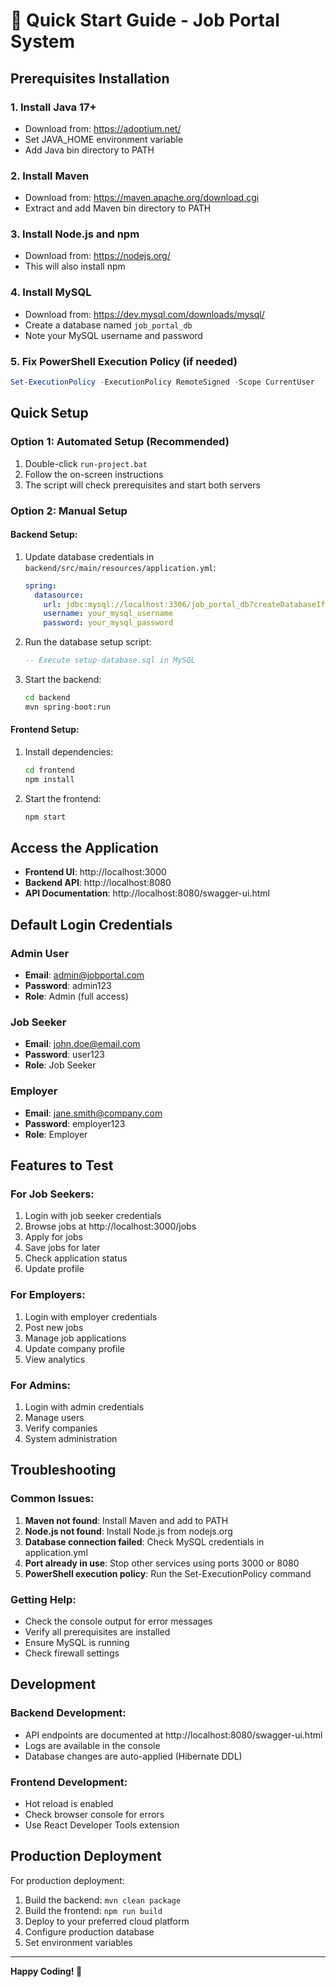 # 🚀 Quick Start Guide - Job Portal System

## Prerequisites Installation

### 1. Install Java 17+
- Download from: https://adoptium.net/
- Set JAVA_HOME environment variable
- Add Java bin directory to PATH

### 2. Install Maven
- Download from: https://maven.apache.org/download.cgi
- Extract and add Maven bin directory to PATH

### 3. Install Node.js and npm
- Download from: https://nodejs.org/
- This will also install npm

### 4. Install MySQL
- Download from: https://dev.mysql.com/downloads/mysql/
- Create a database named `job_portal_db`
- Note your MySQL username and password

### 5. Fix PowerShell Execution Policy (if needed)
```powershell
Set-ExecutionPolicy -ExecutionPolicy RemoteSigned -Scope CurrentUser
```

## Quick Setup

### Option 1: Automated Setup (Recommended)
1. Double-click `run-project.bat`
2. Follow the on-screen instructions
3. The script will check prerequisites and start both servers

### Option 2: Manual Setup

#### Backend Setup:
1. Update database credentials in `backend/src/main/resources/application.yml`:
   ```yaml
   spring:
     datasource:
       url: jdbc:mysql://localhost:3306/job_portal_db?createDatabaseIfNotExist=true&useSSL=false&serverTimezone=UTC
       username: your_mysql_username
       password: your_mysql_password
   ```

2. Run the database setup script:
   ```sql
   -- Execute setup-database.sql in MySQL
   ```

3. Start the backend:
   ```bash
   cd backend
   mvn spring-boot:run
   ```

#### Frontend Setup:
1. Install dependencies:
   ```bash
   cd frontend
   npm install
   ```

2. Start the frontend:
   ```bash
   npm start
   ```

## Access the Application

- **Frontend UI**: http://localhost:3000
- **Backend API**: http://localhost:8080
- **API Documentation**: http://localhost:8080/swagger-ui.html

## Default Login Credentials

### Admin User
- **Email**: admin@jobportal.com
- **Password**: admin123
- **Role**: Admin (full access)

### Job Seeker
- **Email**: john.doe@email.com
- **Password**: user123
- **Role**: Job Seeker

### Employer
- **Email**: jane.smith@company.com
- **Password**: employer123
- **Role**: Employer

## Features to Test

### For Job Seekers:
1. Login with job seeker credentials
2. Browse jobs at http://localhost:3000/jobs
3. Apply for jobs
4. Save jobs for later
5. Check application status
6. Update profile

### For Employers:
1. Login with employer credentials
2. Post new jobs
3. Manage job applications
4. Update company profile
5. View analytics

### For Admins:
1. Login with admin credentials
2. Manage users
3. Verify companies
4. System administration

## Troubleshooting

### Common Issues:

1. **Maven not found**: Install Maven and add to PATH
2. **Node.js not found**: Install Node.js from nodejs.org
3. **Database connection failed**: Check MySQL credentials in application.yml
4. **Port already in use**: Stop other services using ports 3000 or 8080
5. **PowerShell execution policy**: Run the Set-ExecutionPolicy command

### Getting Help:
- Check the console output for error messages
- Verify all prerequisites are installed
- Ensure MySQL is running
- Check firewall settings

## Development

### Backend Development:
- API endpoints are documented at http://localhost:8080/swagger-ui.html
- Logs are available in the console
- Database changes are auto-applied (Hibernate DDL)

### Frontend Development:
- Hot reload is enabled
- Check browser console for errors
- Use React Developer Tools extension

## Production Deployment

For production deployment:
1. Build the backend: `mvn clean package`
2. Build the frontend: `npm run build`
3. Deploy to your preferred cloud platform
4. Configure production database
5. Set environment variables

---

**Happy Coding! 🎉**
